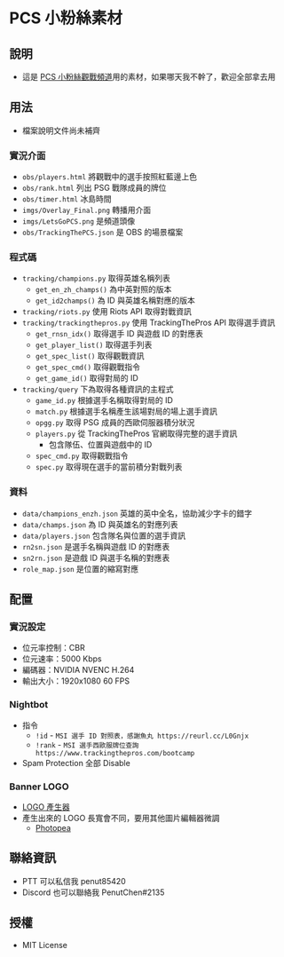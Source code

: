 # PCS 小粉絲素材

## 說明
+ 這是 [PCS 小粉絲觀戰頻道](https://twitch.tv/pcs_fan/)用的素材，如果哪天我不幹了，歡迎全部拿去用

## 用法
+ 檔案說明文件尚未補齊

### 實況介面
+ `obs/players.html` 將觀戰中的選手按照紅藍邊上色
+ `obs/rank.html` 列出 PSG 戰隊成員的牌位
+ `obs/timer.html` 冰島時間
+ `imgs/Overlay_Final.png` 轉播用介面
+ `imgs/LetsGoPCS.png` 是頻道頭像
+ `obs/TrackingThePCS.json` 是 OBS 的場景檔案

### 程式碼
+ `tracking/champions.py` 取得英雄名稱列表
    + `get_en_zh_champs()` 為中英對照的版本
    + `get_id2champs()` 為 ID 與英雄名稱對應的版本
+ `tracking/riots.py` 使用 Riots API 取得對戰資訊
+ `tracking/trackingthepros.py` 使用 TrackingThePros API 取得選手資訊
    + `get_rnsn_idx()` 取得選手 ID 與遊戲 ID 的對應表
    + `get_player_list()` 取得選手列表
    + `get_spec_list()` 取得觀戰資訊
    + `get_spec_cmd()` 取得觀戰指令
    + `get_game_id()` 取得對局的 ID
+ `tracking/query` 下為取得各種資訊的主程式
    + `game_id.py` 根據選手名稱取得對局的 ID
    + `match.py` 根據選手名稱產生該場對局的場上選手資訊
    + `opgg.py` 取得 PSG 成員的西歐伺服器積分狀況
    + `players.py` 從 TrackingThePros 官網取得完整的選手資訊
        + 包含隊伍、位置與遊戲中的 ID
    + `spec_cmd.py` 取得觀戰指令
    + `spec.py` 取得現在選手的當前積分對戰列表

### 資料
+ `data/champions_enzh.json` 英雄的英中全名，協助減少字卡的錯字
+ `data/champs.json` 為 ID 與英雄名的對應列表
+ `data/players.json` 包含隊名與位置的選手資訊
+ `rn2sn.json` 是選手名稱與遊戲 ID 的對應表
+ `sn2rn.json` 是遊戲 ID 與選手名稱的對應表
+ `role_map.json` 是位置的縮寫對應

## 配置
### 實況設定
+ 位元率控制：CBR
+ 位元速率：5000 Kbps
+ 編碼器：NVIDIA NVENC H.264
+ 輸出大小：1920x1080 60 FPS

### Nightbot
+ 指令
    + `!id` - `MSI 選手 ID 對照表，感謝魚丸 https://reurl.cc/L0Gnjx`
    + `!rank` - `MSI 選手西歐服牌位查詢 https://www.trackingthepros.com/bootcamp`
+ Spam Protection 全部 Disable

### Banner LOGO
+ [LOGO 產生器](https://cooltext.com/Edit-Logo?LogoId=3831589600)
+ 產生出來的 LOGO 長寬會不同，要用其他圖片編輯器微調
    + [Photopea](https://www.photopea.com/)

## 聯絡資訊
+ PTT 可以私信我 penut85420
+ Discord 也可以聯絡我 PenutChen#2135

## 授權
+ MIT License
